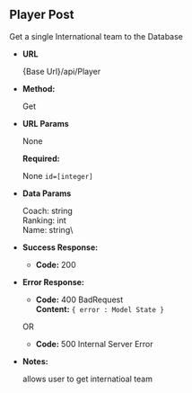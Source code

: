 **Player Post**
----
Get a single International team to the Database

* **URL**

  {Base Url}/api/Player

* **Method:**
  
  Get

  
*  **URL Params**

    None

   **Required:**
    
    None
   `id=[integer]`

* **Data Params**

   Coach: string\
   Ranking: int\
   Name: string\
   

* **Success Response:**
  
  * **Code:** 200 <br />
 
* **Error Response:**

  * **Code:** 400 BadRequest <br />
    **Content:** `{ error : Model State }`

  OR

  * **Code:** 500 Internal Server Error 

* **Notes:**

  allows user to get internatioal team 